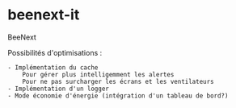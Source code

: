 # beenext-it
BeeNext

Possibilités d'optimisations :

    - Implémentation du cache 
        Pour gérer plus intelligemment les alertes
        Pour ne pas surcharger les écrans et les ventilateurs
    - Implémentation d'un logger
    - Mode économie d'énergie (intégration d'un tableau de bord?)